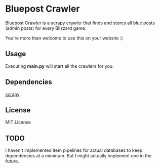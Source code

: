 Bluepost Crawler
===================

Bluepost Crawler is a scrapy crawler that finds and stores all blue posts (admin posts) for every Blizzard game.

You're more than welcome to use this on your website :)


Usage
--------
Executing **main.py** will start all the crawlers for you.


Dependencies
---------------
[scrapy](https://github.com/scrapy/scrapy)

License
-------------
MIT License

TODO
------
I haven't implemented item pipelines for actual databases to keep dependencies at a minimum. But I might actually implement one in the future.

